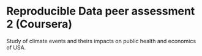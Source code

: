 # Reproducible Data peer assessment 2 (Coursera)

Study of climate events and theirs impacts on public health and economics of USA.